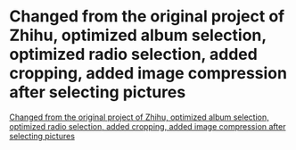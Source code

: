 # Changed from the original project of Zhihu, optimized album selection, optimized radio selection, added cropping, added image compression after selecting pictures
[Changed from the original project of Zhihu, optimized album selection, optimized radio selection, added cropping, added image compression after selecting pictures](https://aiwithcloud.com/2022/09/14/changed_from_the_original_project_of_zhihu_optimized_album_selection_optimized_radio_selection_added_cropping_added_image_compression_after_selecting_pictures/)